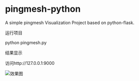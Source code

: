 # pingmesh-python
A simple pingmesh Visualization Project based on python-flask.

运行项目

python pingmesh.py

结果显示

访问http://127.0.0.1:9000

![效果图]('https://github.com/Alpha0312/pingmesh-python/tree/master/static/images/pingmesh.png')